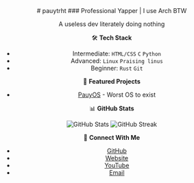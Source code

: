 <center>
# pauytrht
### Professional Yapper | I use Arch BTW

A useless dev literately doing nothing

🛠️ **Tech Stack**
- Intermediate: `HTML/CSS` `C` `Python`
- Advanced: `Linux` `Praising linus`
- Beginner: `Rust` `Git`

🔭 **Featured Projects**
- [PauyOS](https://github.com/pauytrh2/PauyOS_reimagined/) - Worst OS to exist

📊 **GitHub Stats**
<p align="center">
  <img src="https://github-readme-stats.vercel.app/api?username=pauytrh2&show_icons=true&theme=dark" alt="GitHub Stats" />
  <img src="https://github-readme-streak-stats.herokuapp.com/?user=pauytrh2&theme=dark" alt="GitHub Streak" />
</p>

🤝 **Connect With Me**
- [GitHub](https://github.com/pauytrh2)
- [Website](pauytrh.github.io/my-website1)
- [YouTube](youtube.com/@pauytrh)
- [Email](mailto:pauytrh@gmail.com)
</center>
